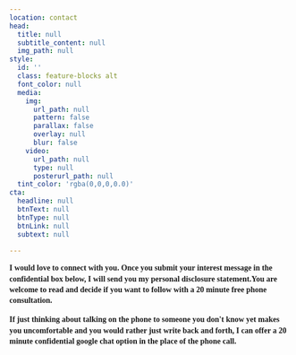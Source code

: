 ```yaml
---
location: contact
head:
  title: null
  subtitle_content: null
  img_path: null
style:
  id: ''
  class: feature-blocks alt
  font_color: null
  media:
    img:
      url_path: null
      pattern: false
      parallax: false
      overlay: null
      blur: false
    video:
      url_path: null
      type: null
      posterurl_path: null
  tint_color: 'rgba(0,0,0,0.0)'
cta:
  headline: null
  btnText: null
  btnType: null
  btnLink: null
  subtext: null

---
```

<div class="d-flex align-items-center justify-content-around row">
<div class="col-sm-10 col-md-8 col-lg-6">
<p dir="ltr" style="line-height: 1.38; margin-top: 0pt; margin-bottom: 0pt;"><span style="font-size: 10.5pt; font-family: Verdana; background-color: transparent; font-weight: bold; font-variant-numeric: normal; font-variant-east-asian: normal; vertical-align: baseline; white-space: pre-wrap;">I would love to connect with you. Once you submit your interest message in the confidential box below, I will send you my personal disclosure statement.You are welcome to read and decide if you want to follow with a 20 minute free phone consultation.&nbsp;</span></p>
<p dir="ltr" style="line-height: 1.38; margin-top: 11pt; margin-bottom: 11pt;"><span style="font-size: 10.5pt; font-family: Verdana; background-color: transparent; font-weight: bold; font-variant-numeric: normal; font-variant-east-asian: normal; vertical-align: baseline; white-space: pre-wrap;">If just thinking about talking on the phone to someone you don't know yet makes you uncomfortable and you would rather just write back and forth, I can offer a 20 minute confidential google chat option in the place of the phone call.&nbsp;</span></p>
<p dir="ltr" style="line-height: 1.38; margin-top: 0pt; margin-bottom: 0pt;">&nbsp;</p>
<p>&nbsp;</p>
</div>
</div>
